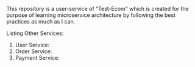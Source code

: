 This repository is a user-service of "Test-Ecom" which is created for the purpose of learning microservice architecture by following the best practices as much as I can. 

Listing Other Services:

1. User Service:
2. Order Service: 
3. Payment Service: